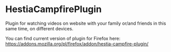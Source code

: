 # HestiaCampfirePlugin
Plugin for watching videos on website with your family or/and friends in this same time, on different devices.


You can find current version of plugin for Firefox here: https://addons.mozilla.org/pl/firefox/addon/hestia-campfire-plugin/
